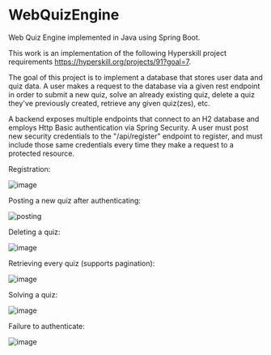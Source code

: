 # WebQuizEngine
Web Quiz Engine implemented in Java using Spring Boot. 

This work is an implementation of the following Hyperskill project requirements https://hyperskill.org/projects/91?goal=7.

The goal of this project is to implement a database that stores user data and quiz data. A user makes a request to the database via a given rest endpoint
in order to submit a new quiz, solve an already existing quiz, delete a quiz they've previously created, retrieve any given quiz(zes), etc.

A backend exposes multiple endpoints that connect to an H2 database and employs Http Basic authentication via Spring Security. A user must post new
security credentials to the "/api/register" endpoint to register, and must include those same credentials every time they make a request to a protected resource.

Registration:

![image](https://user-images.githubusercontent.com/61985975/82439863-49f6c300-9a93-11ea-9e0e-21bab1e30d62.png)


Posting a new quiz after authenticating:

![posting](https://user-images.githubusercontent.com/61985975/82440555-719a5b00-9a94-11ea-927e-9e35bdca3019.jpg)


Deleting a quiz:

![image](https://user-images.githubusercontent.com/61985975/82439998-89bdaa80-9a93-11ea-9496-db161153823c.png)


Retrieving every quiz (supports pagination):

![image](https://user-images.githubusercontent.com/61985975/82440740-be7e3180-9a94-11ea-9f01-a53e1964fdb4.png)


Solving a quiz:

![image](https://user-images.githubusercontent.com/61985975/82440977-1ae15100-9a95-11ea-9fd4-9284adf4a5bd.png)


Failure to authenticate:

![image](https://user-images.githubusercontent.com/61985975/82441154-6e539f00-9a95-11ea-8abf-460d6903dbf4.png)







